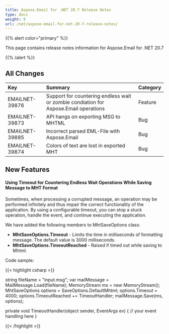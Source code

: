 ```yaml
---
title: Aspose.Email for .NET 20.7 Release Notes
type: docs
weight: 9
url: /net/aspose-email-for-net-20-7-release-notes/
---
```


{{% alert color="primary" %}}

This page contains release notes information for Aspose.Email for .NET 20.7

{{% /alert %}}
## **All Changes**

|**Key**|**Summary**|**Category**|
| :- | :- | :- |
|EMAILNET-39876|Support for countering endless wait or zombie condiation for Aspose.Email operations|Feature|
|EMAILNET-39873|API hangs on exporting MSG to MHTML|Bug|
|EMAILNET-39885|Incorrect parsed EML-File with Aspose.Email|Bug|
|EMAILNET-39874|Colors of text are lost in exported MHT|Bug|

## **New Features**

#### **Using Timeout for Countering Endless Wait Operations While Saving Message to MHT Format**
Sometimes, when processing a corrupted message, an operation may be performed infinitely and thus impair the correct functionality of the application.
By using a configurable timeout, you can stop a stuck operation, handle the event, and continue executing the application.

We have added the following members to MhtSaveOptions class:

- **MhtSaveOptions.Timeout** - Limits the time in milliseconds of formatting message. The default value is 3000 milliseconds.
- **MhtSaveOptions.TimeoutReached** - Raised if timed out while saving to Mhtml.

Code sample:

{{< highlight csharp >}}

string fileName = "input.msg";
var mailMessage = MailMessage.Load(fileName);
MemoryStream ms = new MemoryStream();
MhtSaveOptions options = SaveOptions.DefaultMhtml;
options.Timeout = 4000;
options.TimeoutReached += TimeoutHandler;
mailMessage.Save(ms, options);


private void TimeoutHandler(object sender, EventArgs ev)
{
  // your event handling here
}

{{< /highlight >}}
